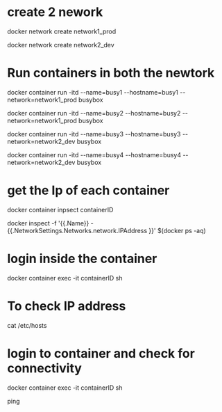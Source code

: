 
# create 2 nework 

docker network create network1_prod 

docker network create network2_dev


# Run containers in both the newtork 

docker container run -itd --name=busy1 --hostname=busy1 --network=network1_prod busybox

docker container run -itd --name=busy2 --hostname=busy2 --network=network1_prod busybox


docker container run -itd --name=busy3 --hostname=busy3 --network=network2_dev busybox

docker container run -itd --name=busy4 --hostname=busy4 --network=network2_dev busybox


# get the Ip of each container 

docker container inpsect containerID

docker inspect -f '{{.Name}} - {{.NetworkSettings.Networks.network.IPAddress }}' $(docker ps -aq)

# login inside the container 

docker container exec -it containerID sh

# To check IP address 

cat /etc/hosts


# login to container and check for connectivity 


docker container exec -it containerID sh

ping 














